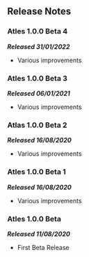 ## Release Notes

### Atles 1.0.0 Beta 4
_**Released 31/01/2022**_
- Various improvements

### Atles 1.0.0 Beta 3
_**Released 06/01/2021**_
- Various improvements

### Atlas 1.0.0 Beta 2
_**Released 16/08/2020**_
- Various improvements

### Atles 1.0.0 Beta 1
_**Released 16/08/2020**_
- Various improvements

### Atles 1.0.0 Beta
_**Released 11/08/2020**_
- First Beta Release
